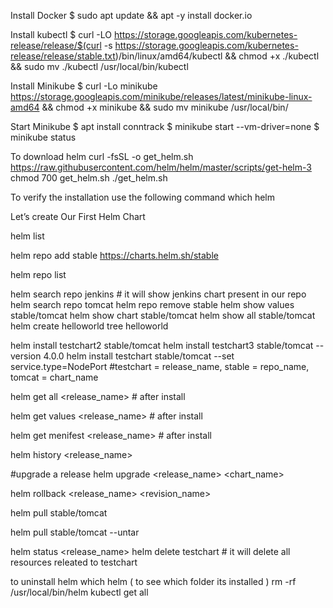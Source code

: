  Install Docker
$  sudo apt update && apt -y install docker.io

 Install kubectl
$  curl -LO https://storage.googleapis.com/kubernetes-release/release/$(curl -s https://storage.googleapis.com/kubernetes-release/release/stable.txt)/bin/linux/amd64/kubectl &&   chmod +x ./kubectl && sudo mv ./kubectl /usr/local/bin/kubectl

 Install Minikube
$  curl -Lo minikube https://storage.googleapis.com/minikube/releases/latest/minikube-linux-amd64 && chmod +x minikube && sudo mv minikube /usr/local/bin/

 Start Minikube
$  apt install conntrack
$  minikube start --vm-driver=none
$  minikube status

To download helm
curl -fsSL -o get_helm.sh https://raw.githubusercontent.com/helm/helm/master/scripts/get-helm-3
chmod 700 get_helm.sh
./get_helm.sh

To verify the installation use the following command
which helm


Let’s create Our First Helm Chart

helm list

helm repo add stable https://charts.helm.sh/stable

helm repo list

helm search repo jenkins   # it will show jenkins chart present in our repo
helm search repo tomcat
helm repo remove stable
helm show values stable/tomcat
helm show chart stable/tomcat
helm show all stable/tomcat
helm create helloworld
tree helloworld


helm install testchart2 stable/tomcat
helm install testchart3 stable/tomcat --version 4.0.0
helm install testchart stable/tomcat --set service.type=NodePort  #testchart = release_name, stable = repo_name, tomcat = chart_name 

helm get all <release_name>  # after install

helm get values <release_name>  # after install

helm get menifest <release_name>  # after install

helm history <release_name>

#upgrade a release
helm upgrade <release_name> <chart_name>

helm rollback <release_name> <revision_name>

helm pull stable/tomcat

helm pull stable/tomcat --untar

helm status <release_name>
helm delete testchart # it will delete all resources releated to testchart

to uninstall helm
which helm ( to see which folder its installed )
rm -rf /usr/local/bin/helm
kubectl get all
